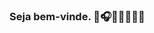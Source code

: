 ### Seja bem-vinde. 🎸🎧📘💛🤍💜🖤

<!--
**Marisol2909/Marisol2909** is a ✨ _special_ ✨ repository because its `README.md` (this file) appears on your GitHub profile.

Here are some ideas to get you started:

- 🔭 I’m currently working on punks projects
- 🌱 I’m currently learning 
- 👯 I’m looking to collaborate on group projects
- 🤔 I’m looking for help with 
- 💬 Ask me about philosophical and political subjects
- 😄 Pronouns: he/him and they/them (ele/dele e elu/delu)
### Você pode entrar em contato comigo 📫

marisol.gomes@escola.pr.gov.br
-->
